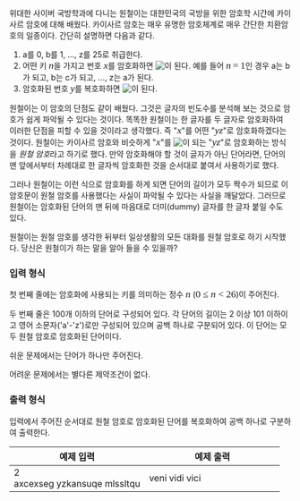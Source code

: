 <style type="text/css">
.tex-span {
    font-size: 125%;
    font-family: times new roman;
}
.tex-formula {
    vertical-align: middle;
    margin: 0;
    border:medium none;
    position: relative;
    bottom: 2px;
}
</style>

위대한 사이버 국방학과에 다니는 원철이는 대한민국의 국방을 위한 암호학 시간에 카이사르 암호에 대해 배웠다. 카이사르 암호는 매우 유명한 암호체계로 매우 간단한 치환암호의 일종이다. 간단히 설명하면 다음과 같다.

1. <span class="code-font">a</span>를 0, <span class="code-font">b</span>를 1, ..., <span class="code-font">z</span>를 25로 취급한다.
2. 어떤 키 <span class="tex-span"><i>n</i></span>을 가지고 번호 <span class="tex-span"><i>x</i></span>를 암호화하면 <img align="middle" class="tex-formula" src="https://s3.ap-northeast-2.amazonaws.com/oj.uz/old/kriii2_V/eq1.png"/>이 된다. 예를 들어 <span class="tex-span"><i>n</i>&thinsp;=&thinsp;1</span>인 경우 <span class="code-font">a</span>는 <span class="code-font">b</span>가 되고, <span class="code-font">b</span>는 <span class="code-font">c</span>가 되고, ..., <span class="code-font">z</span>는 <span class="code-font">a</span>가 된다.
3. 암호화된 번호 <span class="tex-span"><i>y</i></span>를 복호화하면 <img align="middle" class="tex-formula" src="https://s3.ap-northeast-2.amazonaws.com/oj.uz/old/kriii2_V/eq2.png"/>이 된다.

원철이는 이 암호의 단점도 같이 배웠다. 그것은 글자의 빈도수를 분석해 보는 것으로 암호가 쉽게 파악될 수 있다는 것이다. 똑똑한 원철이는 한 글자를 두 글자로 암호화하여 이러한 단점을 피할 수 있을 것이라고 생각했다. 즉 "<span class="tex-span"><i>x</i></span>"를 어떤 "<span class="tex-span"><i>yz</i></span>"로 암호화하겠다는 것이다. 원철이는 카이사르 암호와 비슷하게 "<span class="tex-span"><i>x</i></span>"를 <img align="middle" class="tex-formula" src="https://s3.ap-northeast-2.amazonaws.com/oj.uz/old/kriii2_V/eq3.png"/>이 되는 "<span class="tex-span"><i>y</i><i>z</i></span>"로 암호화하는 방식을 *원철 암호*라고 하기로 했다. 만약 암호화해야 할 것이 글자가 아닌 단어라면, 단어의 맨 앞에서부터 차례대로 한 글자씩 암호화한 것을 순서대로 붙여서 사용하기로 했다.

그러나 원철이는 이런 식으로 암호화를 하게 되면 단어의 길이가 모두 짝수가 되므로 이 암호문이 원철 암호를 사용했다는 사실이 파악될 수 있다는 사실을 깨달았다. 그러므로 원철이는 암호화된 단어의 맨 뒤에 마음대로 더미(dummy) 글자를 한 글자 붙일 수도 있다.

원철이는 원철 암호를 생각한 뒤부터 일상생활의 모든 대화를 원철 암호로 하기 시작했다. 당신은 원철이가 하는 말을 알아 들을 수 있을까?

### 입력 형식

첫 번째 줄에는 암호화에 사용되는 키를 의미하는 정수 <span class="tex-span"><i>n</i></span> (<span class="tex-span">0 &le; <i>n</i> &lt; 26</span>)이 주어진다.

두 번째 줄은 100개 이하의 단어로 구성되어 있다. 각 단어의 길이는 2 이상 101 이하이고 영어 소문자('<span class="code-font">a</span>'-'<span class="code-font">z</span>')로만 구성되어 있으며 공백 하나로 구분되어 있다. 이 단어는 모두 원철 암호로 암호화된 단어이다.

쉬운 문제에서는 단어가 하나만 주어진다.

어려운 문제에서는 별다른 제약조건이 없다.

### 출력 형식

입력에서 주어진 순서대로 원철 암호로 암호화된 단어를 복호화하여 공백 하나로 구분하여 출력한다.

<table class='table table-bordered table-condensed'>
 <thead>
  <tr>
   <th>예제 입력</th>
   <th>예제 출력</th>
  </tr>
 </thead>
 <tbody>
  <tr>
   <td style="width: 50%;" class="code-font">2<BR>
axcexseg yzkansuqe mlssltqu</td>
   <td class="code-font">veni vidi vici</td>
  </tr>
 </tbody>
</table>
